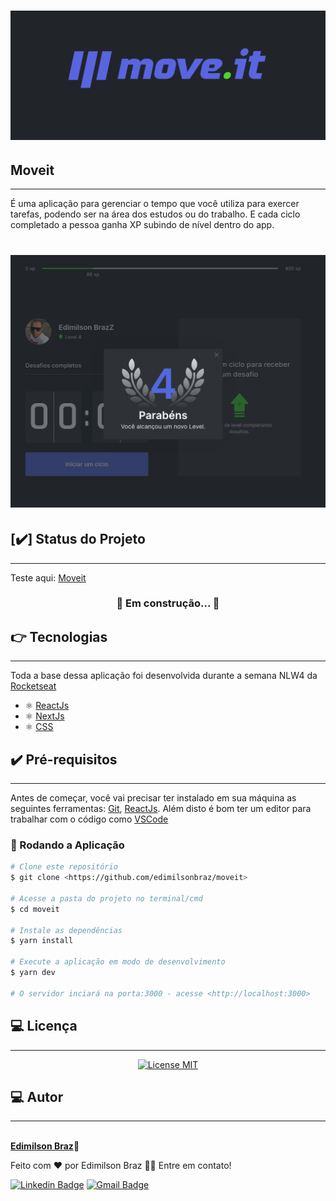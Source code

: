 <h1 align="center">
  <img src="src/assets/banner.png" alt="NextLevelWeek" title="#NextLevelWeek"  width="700px;" />
</h1>

## Moveit

---

É uma aplicação para gerenciar o tempo que você utiliza para exercer tarefas, podendo ser na área dos estudos ou do trabalho.  E cada ciclo completado a pessoa ganha XP subindo de nível dentro do app. 

<h1 align="center">
  <img src="src/assets/dark-moveit.png" alt="Moveit" title="#Moveit"  width="700px;"/>
</h1>

## [:heavy_check_mark:] Status do Projeto

---
Teste aqui: [Moveit](https://moveit-red.vercel.app)

<h3 align="center"> 
	🚧  Em construção...  🚧
</h3>



## :point_right: Tecnologias

--- 

Toda a base dessa aplicação foi desenvolvida durante a semana NLW4 da [Rocketseat](https://rocketseat.com.br) 
-  ⚛️ [ReactJs](https://reactjs.org/)
-  ⚛️ [NextJs](https://nextjs.org/)
-  ⚛️ [CSS](https://developer.mozilla.org/pt-BR/docs/Web/CSS)

## :heavy_check_mark: Pré-requisitos
---

Antes de começar, você vai precisar ter instalado em sua máquina as seguintes ferramentas:
[Git](https://git-scm.com), [ReactJs](https://reactjs.org/). 
Além disto é bom ter um editor para trabalhar com o código como [VSCode](https://code.visualstudio.com/)

### 🎲 Rodando a Aplicação

```bash
# Clone este repositório
$ git clone <https://github.com/edimilsonbraz/moveit>

# Acesse a pasta do projeto no terminal/cmd
$ cd moveit

# Instale as dependências
$ yarn install

# Execute a aplicação em modo de desenvolvimento
$ yarn dev

# O servidor inciará na porta:3000 - acesse <http://localhost:3000>
```

## :computer: Licença

---

<p align="center">
  <a href="https://opensource.org/licenses/MIT">
    <img src="https://img.shields.io/badge/License-MIT-blue.svg" alt="License MIT">
  </a>
</p>


## :computer: Autor

---

<a href="#">
 <img style="border-radius: 50%;" src="https://avatars.githubusercontent.com/u/65040481?s=460&u=89ccd5a011db9d8281701ee5ca4f09ac844234c3&v=4" width="100px;" alt=""/>
 <br /
 <sub><b>Edimilson Braz</b></sub></a>🚀



Feito com ❤️ por Edimilson Braz 👋🏽 Entre em contato!

[![Linkedin Badge](https://img.shields.io/badge/-Edimilson-blue?style=flat-square&logo=Linkedin&logoColor=white&link=https://www.linkedin.com/in/edimilsonbraz/)](https://www.linkedin.com/in/edimilsonbraz/) 
[![Gmail Badge](https://img.shields.io/badge/-edimilson.gt8@gmail.com-c14438?style=flat-square&logo=Gmail&logoColor=white&link=mailto:edimilson.gt8@gmail.com)](mailto:edimilson.gt8@gmail.com)

